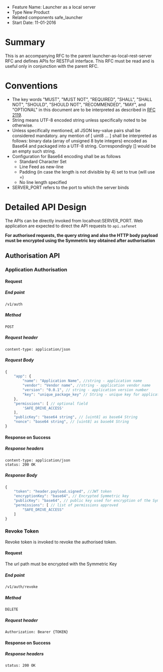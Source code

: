 - Feature Name: Launcher as a local server
- Type New Product
- Related components safe_launcher
- Start Date: 11-01-2016

# Summary
This is an accompanying RFC to the parent launcher-as-local-rest-server RFC and defines APIs for RESTFull interface.
This RFC must be read and is useful only in conjunction with the parent RFC.

# Conventions

- The key words "MUST", "MUST NOT", "REQUIRED", "SHALL", "SHALL NOT", "SHOULD", "SHOULD NOT", "RECOMMENDED", "MAY", and
"OPTIONAL" in this document are to be interpreted as described in [RFC 2119](http://tools.ietf.org/html/rfc2119).
- String means UTF-8 encoded string unless specifically noted to be otherwise.
- Unless specifically mentioned, all JSON key-value pairs shall be considered mandatory.
any mention of [ uint8 ... ] shall be interpreted as follows: binary data (array of unsigned 8 byte integers) encoded as
Base64 and packaged into a UTF-8 string. Correspondingly [] would be an empty such string.
- Configuration for Base64 encoding shall be as follows
    - Standard Character Set
    - Line Feed as new-line
    - Padding (in case the length is not divisible by 4) set to true (will use =)
    - No line length specified
- SERVER_PORT refers to the port to which the server binds

# Detailed API Design

The APIs can be directly invoked from localhost:SERVER_PORT. Web application are expected to direct the API requests to
`api.safenet`

**For authorised requests, the query string and also the HTTP body payload must be encrypted using the Symmetric key
obtained after authorisation**

## Authorisation API

### Application Authorisation

#### Request

##### End point
```
/v1/auth
```

##### Method
```
POST
```

##### Request header
```
content-type: application/json
```

##### Request Body

```javascript
{
    "app": {
        "name": "Application Name", //string - application name
        "vendor": "Vendor name", //string - application vendor name
        "version": "0.0.1", // string - application version number
        "key": "unique_package_key" // String - unique key for application        
    },
    "permissions": [ // optional field
        'SAFE_DRIVE_ACCESS'
    ],
    "publicKey": "base64 string", // [uint8] as base64 String
    "nonce": "base64 string", // [uint8] as base64 String
}
```

#### Response on Success

##### Response headers
```
content-type: application/json
status: 200 OK
```

##### Response Body
```javascript
{
    "token": "header.payload.signed", //JWT token
    "encryptionKey": "base64", // Encrypted Symmetric key
    "publicKey": "base64", // public key used for encryption of the Symmetric Key,
    "permissions": [ // list of permissions approved
        "SAFE_DRIVE_ACCESS"
    ]
}
```

### Revoke Token

Revoke token is invoked to revoke the authorised token.

#### Request

The url path must be encrypted with the Symmetric Key

##### End point
```
/v1/auth/revoke
```

##### Method
```
DELETE
```

##### Request header
```
Authorization: Bearer {TOKEN}
```

#### Response on Success

##### Response headers
```
status: 200 OK
```
